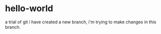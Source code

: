 # hello-world
a trial of git
i have created a new branch, i'm trying to make changes in this branch.
